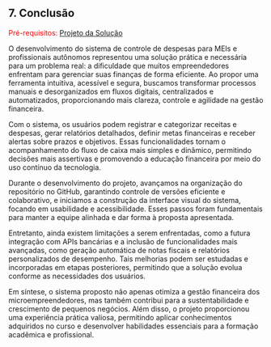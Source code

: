 ## 7. Conclusão

<span style="color:red">Pré-requisitos: <a href="6-Interface-Sistema.md"> Projeto da Solução</a></span>

O desenvolvimento do sistema de controle de despesas para MEIs e profissionais autônomos representou uma solução prática e necessária para um problema real: a dificuldade que muitos empreendedores enfrentam para gerenciar suas finanças de forma eficiente. Ao propor uma ferramenta intuitiva, acessível e segura, buscamos transformar processos manuais e desorganizados em fluxos digitais, centralizados e automatizados, proporcionando mais clareza, controle e agilidade na gestão financeira.

Com o sistema, os usuários podem registrar e categorizar receitas e despesas, gerar relatórios detalhados, definir metas financeiras e receber alertas sobre prazos e objetivos. Essas funcionalidades tornam o acompanhamento do fluxo de caixa mais simples e dinâmico, permitindo decisões mais assertivas e promovendo a educação financeira por meio do uso contínuo da tecnologia.

Durante o desenvolvimento do projeto, avançamos na organização do repositório no GitHub, garantindo controle de versões eficiente e colaborativo, e iniciamos a construção da interface visual do sistema, focando em usabilidade e acessibilidade. Esses passos foram fundamentais para manter a equipe alinhada e dar forma à proposta apresentada.

Entretanto, ainda existem limitações a serem enfrentadas, como a futura integração com APIs bancárias e a inclusão de funcionalidades mais avançadas, como geração automática de notas fiscais e relatórios personalizados de desempenho. Tais melhorias podem ser estudadas e incorporadas em etapas posteriores, permitindo que a solução evolua conforme as necessidades dos usuários.

Em síntese, o sistema proposto não apenas otimiza a gestão financeira dos microempreendedores, mas também contribui para a sustentabilidade e crescimento de pequenos negócios. Além disso, o projeto proporcionou uma experiência prática valiosa, permitindo aplicar conhecimentos adquiridos no curso e desenvolver habilidades essenciais para a formação acadêmica e profissional.
